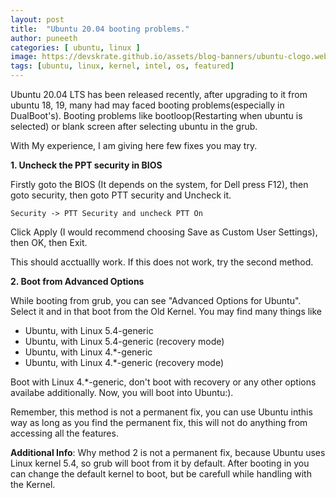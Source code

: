 ```yaml
---
layout: post
title:  "Ubuntu 20.04 booting problems." 
author: puneeth
categories: [ ubuntu, linux ]
image: https://devskrate.github.io/assets/blog-banners/ubuntu-clogo.webp
tags: [ubuntu, linux, kernel, intel, os, featured]
---
```


Ubuntu 20.04 LTS has been released recently, after upgrading to it from ubuntu 18, 19, many had may faced booting problems(especially in DualBoot's).
Booting problems like bootloop(Restarting when ubuntu is selected) or blank screen after selecting ubuntu in the grub.

With My experience, I am giving here few fixes you may try.

**1. Uncheck the PPT security in BIOS**

Firstly goto the BIOS (It depends on the system, for Dell press F12), then goto security, then goto PTT security and Uncheck it.
```
Security -> PTT Security and uncheck PTT On
```
Click Apply (I would recommend choosing Save as Custom User Settings), then OK, then Exit.

This should acctuallly work. If this does not work, try the second method.

**2. Boot from Advanced Options**

While booting from grub, you can see "Advanced Options for Ubuntu". Select it and in that boot from the Old Kernel.
You may find many things like 
- Ubuntu, with Linux 5.4-generic
- Ubuntu, with Linux 5.4-generic (recovery mode)
- Ubuntu, with Linux 4.*-generic
- Ubuntu, with Linux 4.*-generic (recovery mode)

Boot with Linux 4.*-generic, don't boot with recovery or any other options availabe additionally.
Now, you will boot into Ubuntu:).

Remember, this method is not a permanent fix, you can use Ubuntu inthis way as long as you find the permanent fix, this will not do anything from accessing all the features.

**Additional Info**: Why method 2 is not a permanent fix, because Ubuntu uses Linux kernel 5.4, so grub will boot from it by default. After booting in you can change the default kernel to boot, but be carefull while handling with the Kernel.